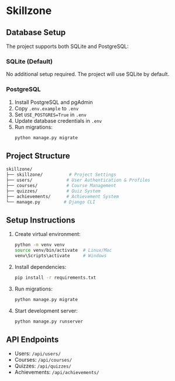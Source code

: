 # Skillzone

## Database Setup

The project supports both SQLite and PostgreSQL:

### SQLite (Default)
No additional setup required. The project will use SQLite by default.

### PostgreSQL
1. Install PostgreSQL and pgAdmin
2. Copy `.env.example` to `.env`
3. Set `USE_POSTGRES=True` in `.env`
4. Update database credentials in `.env`
5. Run migrations:
   ```bash
   python manage.py migrate
   ```

## Project Structure
```bash
skillzone/
├── skillzone/          # Project Settings
├── users/             # User Authentication & Profiles
├── courses/           # Course Management
├── quizzes/           # Quiz System
├── achievements/      # Achievement System
└── manage.py         # Django CLI
```

## Setup Instructions
1. Create virtual environment:
   ```bash
   python -m venv venv
   source venv/bin/activate  # Linux/Mac
   venv\Scripts\activate     # Windows
   ```

2. Install dependencies:
   ```bash
   pip install -r requirements.txt
   ```

3. Run migrations:
   ```bash
   python manage.py migrate
   ```

4. Start development server:
   ```bash
   python manage.py runserver
   ```

## API Endpoints
- Users: `/api/users/`
- Courses: `/api/courses/`
- Quizzes: `/api/quizzes/`
- Achievements: `/api/achievements/`
